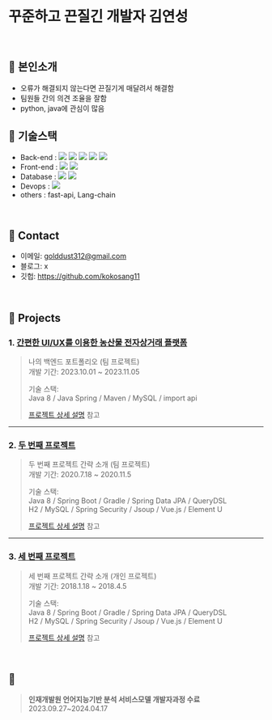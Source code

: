 # 꾸준하고 끈질긴 개발자 김연성
> 
</br>

## :pushpin: 본인소개
  - 오류가 해결되지 않는다면 끈질기게 매달려서 해결함
  - 팀원들 간의 의견 조율을 잘함
  - python, java에 관심이 많음

## :pushpin: 기술스택
  - Back-end : <img src="https://img.shields.io/badge/python-3776AB?style=for-the-badge&logo=python&logoColor=white"> <img src="https://img.shields.io/badge/java-007396?style=for-the-badge&logo=java&logoColor=white"> <img src="https://img.shields.io/badge/javascript-F7DF1E?style=for-the-badge&logo=javascript&logoColor=black"> <img src="https://img.shields.io/badge/spring-6DB33F?style=for-the-badge&logo=spring&logoColor=white"> <img src="https://img.shields.io/badge/gradle-02303A?style=for-the-badge&logo=gradle&logoColor=white"> 
  - Front-end : <img src="https://img.shields.io/badge/html5-E34F26?style=for-the-badge&logo=html5&logoColor=white"> <img src="https://img.shields.io/badge/css-1572B6?style=for-the-badge&logo=css3&logoColor=white">
  - Database : <img src="https://img.shields.io/badge/oracle-F80000?style=for-the-badge&logo=oracle&logoColor=white"> <img src="https://img.shields.io/badge/mysql-4479A1?style=for-the-badge&logo=mysql&logoColor=white"> 
  - Devops : <img src="https://img.shields.io/badge/amazonaws-232F3E?style=for-the-badge&logo=amazonaws&logoColor=white">
  - others : fast-api, Lang-chain
</br>

## :pushpin: Contact
- 이메일: golddust312@gmail.com
- 블로그: x
- 깃헙: https://github.com/kokosang11

</br>

## :pushpin: Projects
### 1. [간편한 UI/UX를 이용한 농산물 전자상거래 플랫폼](https://github.com/2023-SMHRD-IS-AI1/HRGR.git)
>나의 백엔드 포트폴리오 (팀 프로젝트)  
>개발 기간: 2023.10.01 ~ 2023.11.05
>  
>기술 스택:  
>Java 8 / Java Spring / Maven / MySQL / import api
>  
>[프로젝트 상세 설명](https://github.com/2023-SMHRD-IS-AI1/HRGR.git) 참고

---

### 2. [두 번째 프로젝트](https://github.com/JungHyung2/gitio.io)
>두 번째 프로젝트 간략 소개  (팀 프로젝트)  
>개발 기간: 2020.7.18 ~ 2020.11.5  
>  
>기술 스택:  
>Java 8 / Spring Boot / Gradle / Spring Data JPA / QueryDSL  
>H2 / MySQL / Spring Security / Jsoup / Vue.js / Element U  
>  
>[프로젝트 상세 설명](https://github.com/JungHyung2/gitio.io) 참고

---

### 3. [세 번째 프로젝트](https://github.com/JungHyung2/gitio.io)
>세 번째 프로젝트 간략 소개  (개인 프로젝트)  
>개발 기간: 2018.1.18 ~ 2018.4.5  
>  
>기술 스택:  
>Java 8 / Spring Boot / Gradle / Spring Data JPA / QueryDSL  
>H2 / MySQL / Spring Security / Jsoup / Vue.js / Element U  
>  
>[프로젝트 상세 설명](https://github.com/JungHyung2/gitio.io) 참고

</br>

## :pushpin:
> <b>인재개발원 언어지능기반 분석 서비스모델 개발자과정 수료</b> 2023.09.27~2024.04.17
